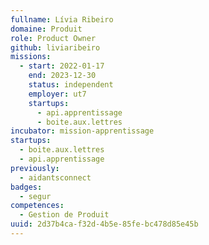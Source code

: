 ```yaml
---
fullname: Lívia Ribeiro
domaine: Produit
role: Product Owner
github: liviaribeiro
missions:
  - start: 2022-01-17
    end: 2023-12-30
    status: independent
    employer: ut7
    startups:
      - api.apprentissage
      - boite.aux.lettres
incubator: mission-apprentissage
startups:
  - boite.aux.lettres
  - api.apprentissage
previously:
  - aidantsconnect
badges:
  - segur
competences:
  - Gestion de Produit
uuid: 2d37b4ca-f32d-4b5e-85fe-bc478d85e45b
---
```


